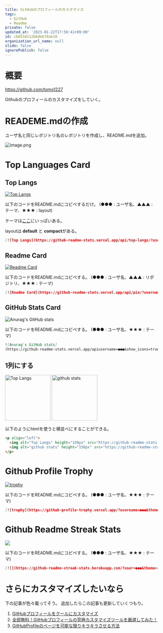 ```yaml
---
title: GitHubのプロフィールのカスタマイズ
tags:
  - GitHub
  - Readme
private: false
updated_at: '2023-01-22T17:58:41+09:00'
id: cb6534112bbdeb74ae10
organization_url_name: null
slide: false
ignorePublish: false
---
```

# 概要

https://github.com/tomo1227

Githubのプロフィールのカスタマイズをしていく。

# READEME.mdの作成

ユーザ名と同じレポジトリ名のレポジトリを作成し、README.mdを追加。

![image.png](https://qiita-image-store.s3.ap-northeast-1.amazonaws.com/0/156096/1cb3b84c-6924-0f57-884d-fd67f916daf5.png)

# Top Languages Card

## Top Langs

[![Top Langs](https://github-readme-stats.vercel.app/api/top-langs/?username=tomo1227&theme=noctis_minimus&layout=compact)](https://github.com/anuraghazra/github-readme-stats)

以下のコードをREADME.mdにコピペするだけ。
(●●● : ユーザ名、▲▲▲ : テーマ、★★★ : layout)

テーマは[ここ](https://github.com/anuraghazra/github-readme-stats/blob/master/themes/README.md)にいっぱいある。

layoutは **default** と **compact**がある。

```md:README.md
[![Top Langs](https://github-readme-stats.vercel.app/api/top-langs/?username=●●●&theme=▲▲▲&layout=★★★)](https://github.com/anuraghazra/github-readme-stats)
```

## Readme Card

[![Readme Card](https://github-readme-stats.vercel.app/api/pin/?username=tomo1227&repo=pathy&theme=cobalt)](https://github.com/tomo1227/pathy)

以下のコードをREADME.mdにコピペする。
(●●● : ユーザ名、▲▲▲ : リポジトリ、★★★ : テーマ)

```md:README.md
[![Readme Card](https://github-readme-stats.vercel.app/api/pin/?username=●●●&repo=▲▲▲&theme=★★★)](https://github.com/●●●/▲▲▲)
```

## GitHub Stats Card

![Anurag's GitHub stats](https://github-readme-stats.vercel.app/api?username=tomo1227&show_icons=true&theme=solarized-light)

以下のコードをREADME.mdにコピペする。
(●●● : ユーザ名、★★★ : テーマ)

```md:README.md
![Anurag's GitHub stats]
(https://github-readme-stats.vercel.app/apiusername=●●●&show_icons=true&theme=★★★)
```

## 1列にする

<p align="left"> 
  <img alt="Top Langs" height="150px" src="https://github-readme-stats.vercel.app/api/top-langs/?username=tomo1227&layout=compact&count_private=true&show_icons=true&theme=tokyonight" />
  <img alt="github stats" height="150px" src="https://github-readme-stats.vercel.app/api?username=tomo1227&count_private=true&show_icons=true&show_icons=true&theme=tokyonight" />
</p>

以下のようにhtmlを使うと横並べにすることができる。

```md:README.md
<p align="left"> 
  <img alt="Top Langs" height="150px" src="https://github-readme-stats.vercel.app/api/top-langs/?username=tomo1227&layout=compact&count_private=true&show_icons=true&theme=tokyonight" />
  <img alt="github stats" height="150px" src="https://github-readme-stats.vercel.app/api?username=tomo1227&count_private=true&show_icons=true&show_icons=true&theme=tokyonight" />
</p>
```

# Github Profile Trophy

[![trophy](https://github-profile-trophy.vercel.app/?username=tomo1227&theme=onedark&column=7)](https://github.com/tomo1227/github-profile-trophy)

以下のコードをREADME.mdにコピペする。
(●●● : ユーザ名、★★★ : テーマ)

```md:README.md
[![trophy](https://github-profile-trophy.vercel.app/?username=●●●&theme=★★★&column=7)](https://github.com/ryo-ma/github-profile-trophy)
```

# Github Readme Streak Stats

[![](https://github-readme-streak-stats.herokuapp.com/?user=tomo1227&theme=tokyonight)](https://github-readme-streak-stats.herokuapp.com/?user=tomo1227&theme=tokyonight)

以下のコードをREADME.mdにコピペする。
(●●● : ユーザ名、★★★ : テーマ)


```md:README.md
[![](https://github-readme-streak-stats.herokuapp.com/?user=●●●&theme=★★★)](https://github-readme-streak-stats.herokuapp.com/?user=●●●&theme=★★★)
```

# さらにカスタマイズしたいなら

下の記事が色々載ってそう。
追加したらこの記事も更新していくつもり。

1. [GitHubプロフィールをクールにカスタマイズ](https://paiza.hatenablog.com/entry/2022/07/06/160000)
1. [全部無料！GitHubプロフィールの究極カスタマイズツールを厳選してみた！](https://paiza.hatenablog.com/entry/2022/07/06/160000)
1. [GitHubProfileのページを可能な限りキラキラさせる方法](https://zenn.dev/yutakatay/articles/kirakira-github-profile)
